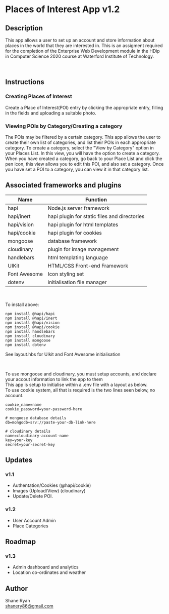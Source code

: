 # Places of Interest App v1.2

## Description
This app allows a user to set up an account and store information about places in the world that they are interested in. This is an assigment required for the completion of the Enterprise Web Development module in the HDip in Computer Science 2020 course at Waterford Institute of Technology.

<br />

## Instructions

### Creating Places of Interest
Create a Place of Interest(POI) entry by clicking the appropriate entry, filling in the fields and uploading a suitable photo. 

### Viewing POIs by Category/Creating a category
The POIs may be filtered by a certain category. This app allows the user to create their own list of categories, and list their POIs in each appropriate category. 
To create a category, select the "View by Category" option in your Places List. In this view, you will have the option to create a category. When you have created a category,
go back to your Place List and click the pen icon, this view allows you to edit this POI, and also set a category. Once you have set a POI to a category, you can view it in that
category list.

## Associated frameworks and plugins
Name|Function|
|---|--------|
|hapi|Node.js server framework|
|hapi/inert|hapi plugin for static files and directories
|hapi/vision|hapi plugin for html templates
|hapi/cookie|hapi plugin for cookies
|mongoose|database framework
|cloudinary|plugin for image management
|handlebars|html templating language
|UIKit|HTML/CSS Front-end Framework
|Font Awesome|Icon styling set
|dotenv|initialisation file manager

<br />

To install above:
```
npm install @hapi/hapi
npm install @hapi/inert
npm install @hapi/vision
npm install @hapi/cookie
npm install handlebars
npm install cloudinary
npm install mongoose
npm install dotenv
```
See layout.hbs for UIkit and Font Awesome initialisation

<br>

To use mongoose and cloudinary, you must setup accounts, and declare your accout information to link the app to them<br>
This app is setup to initialise within a .env file with a layout as below. <br>
To use cookie system, all that is required is the two lines seen below, no account.

```
cookie_name=name
cookie_password=your-password-here

# mongoose database details
db=mongodb+srv://paste-your-db-link-here

# cloudinary details
name=cloudinary-account-name
key=your-key
secret=your-secret-key
```

## Updates

### v1.1
* Authentation/Cookies (@hapi/cookie)
* Images (Upload/View) (cloudinary)
* Update/Delete POI.

### v1.2
* User Account Admin
* Place Categories

## Roadmap

### v1.3
* Admin dashboard and analytics
* Location co-ordinates and weather

## Author
Shane Ryan <br />
shanery86@gmail.com
